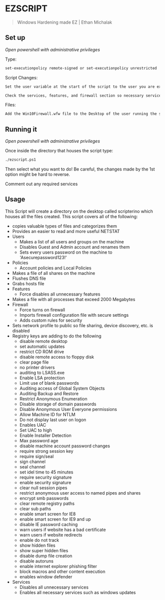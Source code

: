 # EZSCRIPT
> Windows Hardening made EZ | Ethan Michalak

## Set up
*Open powershell with administrative privileges*

Type:
```sh
set-executionpolicy remote-signed or set-executionpolicy unrestricted
```
Script Changes:
```sh
Set the user variable at the start of the script to the user you are ex:"jason"

Check the services, features, and firewall section so necessary services wont be stopped/disabled
```
Files:
```sh
Add the Win10Firewall.wfw file to the Desktop of the user running the script
```

## Running it
*Open powershell with administrative privileges*

Once inside the directory that houses the script type:
```sh
./ezscript.ps1
```

Then select what you want to do!  Be careful, the changes made by the 1st option might be hard to reverse.

Comment out any required services

## Usage
This Script will create a directory on the desktop called scripterino which houses all the files created.
This script covers all of the following:
* copies valuable types of files and categorizes them
* Provides an easier to read and more useful NETSTAT
* Users
    * Makes a list of all users and groups on the machine
    * Disables Guest and Admin account and renames them
    * Sets every users password on the machine to 'Asecurepassword123!'
* Policies
    * Account policies and Local Policies
* Makes a file of all shares on the machine
* Flushes DNS file
* Grabs hosts file
* Features
    * Force disables all unnecessary features
* Makes a file with all processes that exceed 2000 Megabytes
* Firewall
    * Force turns on firewall
    * Imports firewall configuration file with secure settings
    * Adds custom rules for security
* Sets network profile to public so file sharing, device discovery, etc. is disabled
* Registry keys are adding to do the following
    * disable remote desktop
    * set automatic updates
    * restrict CD ROM drive
    * disable remote access to floppy disk
    * clear page file
    * no printer drivers
    * auditing to LSASS.exe
    * Enable LSA protection
    * Limit use of blank passwords
    * Auditing access of Global System Objects
    * Auditing Backup and Restore
    * Restrict Anonymous Enumeration
    * Disable storage of domain passwords
    * Disable Anonymous User Everyone permissions
    * Allow Machine ID for NTLM
    * Do not display last user on logon
    * Enables UAC
    * Set UAC to high
    * Enable Installer Detection
    * Max password age
    * disable machine account password changes
    * require strong session key
    * require sign/seal
    * sign channel
    * seal channel
    * set idel time to 45 minutes
    * require security signature
    * enable security signature
    * clear null session pipes
    * restrict anonymous user access to named pipes and shares
    * encrypt smb passwords
    * clear remote registry paths
    * clear sub paths
    * enable smart screen for IE8
    * enable smart screen for IE9 and up
    * disable IE password caching
    * warn users if website has a bad certificate
    * warn users if website redirects
    * enable do not track
    * show hidden files
    * show super hidden files
    * disable dump file creation
    * disable autoruns
    * enable internet explorer phishing filter
    * block macros and other content execution
    * enables window defender
* Services
    * Disables all unnecessary services 
    * Enables all necessary services such as windows updates
